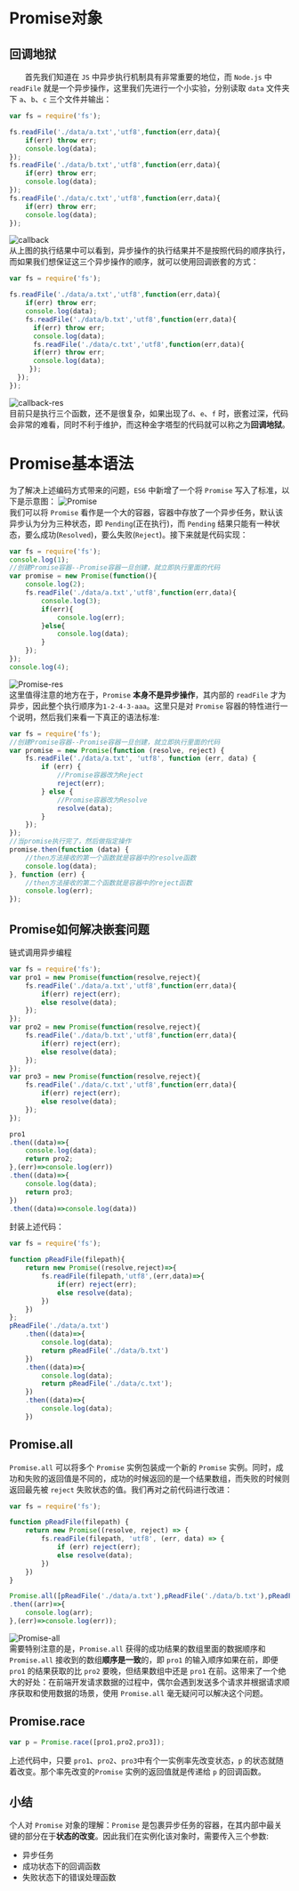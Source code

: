 # Promise对象
## 回调地狱
&emsp;&emsp;首先我们知道在 `JS` 中异步执行机制具有非常重要的地位，而 `Node.js` 中 `readFile` 就是一个异步操作，这里我们先进行一个小实验，分别读取 `data` 文件夹下 `a`、`b`、`c` 三个文件并输出：
```js
var fs = require('fs');

fs.readFile('./data/a.txt','utf8',function(err,data){
    if(err) throw err;
    console.log(data);
});
fs.readFile('./data/b.txt','utf8',function(err,data){
    if(err) throw err;
    console.log(data);
});
fs.readFile('./data/c.txt','utf8',function(err,data){
    if(err) throw err;
    console.log(data);
});
```
![callback](https://raw.githubusercontent.com/GoFzy/pic-bed/master/callback.png)  
从上图的执行结果中可以看到，异步操作的执行结果并不是按照代码的顺序执行，而如果我们想保证这三个异步操作的顺序，就可以使用回调嵌套的方式：
```js
var fs = require('fs');

fs.readFile('./data/a.txt','utf8',function(err,data){
    if(err) throw err;
    console.log(data);
    fs.readFile('./data/b.txt','utf8',function(err,data){
      if(err) throw err;
      console.log(data);
      fs.readFile('./data/c.txt','utf8',function(err,data){
      if(err) throw err;
      console.log(data);
     });  
  });
});
```
![callback-res](https://raw.githubusercontent.com/GoFzy/pic-bed/master/callback-res.png)  
目前只是执行三个函数，还不是很复杂，如果出现了`d`、`e`、`f` 时，嵌套过深，代码会非常的难看，同时不利于维护，而这种金字塔型的代码就可以称之为**回调地狱**。
# Promise基本语法
为了解决上述编码方式带来的问题，`ES6` 中新增了一个将 `Promise` 写入了标准，以下是示意图：
![Promise](https://raw.githubusercontent.com/GoFzy/pic-bed/master/Promise.png)  
我们可以将 `Promise` 看作是一个大的容器，容器中存放了一个异步任务，默认该异步认为分为三种状态，即 `Pending`(正在执行)，而 `Pending` 结果只能有一种状态，要么成功(`Resolved`)，要么失败(`Reject`)。接下来就是代码实现：
```js
var fs = require('fs');
console.log(1);
//创建Promise容器--Promise容器一旦创建，就立即执行里面的代码
var promise = new Promise(function(){
    console.log(2);
    fs.readFile('./data/a.txt','utf8',function(err,data){
        console.log(3);
        if(err){
            console.log(err);
        }else{
            console.log(data);
        }
    });
});
console.log(4);
```
![Promise-res](https://raw.githubusercontent.com/GoFzy/pic-bed/master/Promise-res.png)  
这里值得注意的地方在于，`Promise` **本身不是异步操作**，其内部的 `readFile` 才为异步，因此整个执行顺序为`1-2-4-3-aaa`。这里只是对 `Promise` 容器的特性进行一个说明，然后我们来看一下真正的语法标准:
```js
var fs = require('fs');
//创建Promise容器--Promise容器一旦创建，就立即执行里面的代码
var promise = new Promise(function (resolve, reject) {
    fs.readFile('./data/a.txt', 'utf8', function (err, data) {
        if (err) {
            //Promise容器改为Reject
            reject(err);
        } else {
            //Promise容器改为Resolve
            resolve(data);
        }
    });
});
//当promise执行完了，然后做指定操作
promise.then(function (data) {
    //then方法接收的第一个函数就是容器中的resolve函数
    console.log(data);
}, function (err) {
    //then方法接收的第二个函数就是容器中的reject函数
    console.log(err);
});
```
## Promise如何解决嵌套问题
链式调用异步编程
```js
var fs = require('fs');
var pro1 = new Promise(function(resolve,reject){
    fs.readFile('./data/a.txt','utf8',function(err,data){
        if(err) reject(err);
        else resolve(data);
    });
});
var pro2 = new Promise(function(resolve,reject){
    fs.readFile('./data/b.txt','utf8',function(err,data){
        if(err) reject(err);
        else resolve(data);
    });
});
var pro3 = new Promise(function(resolve,reject){
    fs.readFile('./data/c.txt','utf8',function(err,data){
        if(err) reject(err);
        else resolve(data);
    });
});

pro1
.then((data)=>{
    console.log(data);
    return pro2;
},(err)=>console.log(err))
.then((data)=>{
    console.log(data);
    return pro3;
})
.then((data)=>console.log(data))
```
封装上述代码：
```js
var fs = require('fs');

function pReadFile(filepath){
    return new Promise((resolve,reject)=>{
        fs.readFile(filepath,'utf8',(err,data)=>{
            if(err) reject(err);
            else resolve(data);
        })
    })
};
pReadFile('./data/a.txt')
    .then((data)=>{
        console.log(data);
        return pReadFile('./data/b.txt')
    })
    .then((data)=>{
        console.log(data);
        return pReadFile('./data/c.txt');
    })
    .then((data)=>{
        console.log(data);
    })
```
## Promise.all
`Promise.all` 可以将多个 `Promise` 实例包装成一个新的 `Promise` 实例。同时，成功和失败的返回值是不同的，成功的时候返回的是一个结果数组，而失败的时候则返回最先被 `reject` 失败状态的值。我们再对之前代码进行改进：
```js
var fs = require('fs');

function pReadFile(filepath) {
    return new Promise((resolve, reject) => {
        fs.readFile(filepath, 'utf8', (err, data) => {
            if (err) reject(err);
            else resolve(data);
        })
    })
}

Promise.all([pReadFile('./data/a.txt'),pReadFile('./data/b.txt'),pReadFile('./data/c.txt')])
.then((arr)=>{
    console.log(arr);
},(err)=>console.log(err));
```
![Promise-all](https://raw.githubusercontent.com/GoFzy/pic-bed/master/Promise-all.png)  
需要特别注意的是，`Promise.all` 获得的成功结果的数组里面的数据顺序和 `Promise.all` 接收到的数组**顺序是一致**的，即 `pro1` 的输入顺序如果在前，即便 `pro1` 的结果获取的比 `pro2` 要晚，但结果数组中还是 `pro1` 在前。这带来了一个绝大的好处：在前端开发请求数据的过程中，偶尔会遇到发送多个请求并根据请求顺序获取和使用数据的场景，使用 `Promise.all` 毫无疑问可以解决这个问题。

## Promise.race
```js
var p = Promise.race([pro1,pro2,pro3]);
```
上述代码中，只要 `pro1`、`pro2`、`pro3`中有个一实例率先改变状态，`p` 的状态就随着改变。那个率先改变的`Promise` 实例的返回值就是传递给 `p` 的回调函数。

## 小结
个人对 `Promise` 对象的理解：`Promise` 是包裹异步任务的容器，在其内部中最关键的部分在于**状态的改变**。因此我们在实例化该对象时，需要传入三个参数:
* 异步任务
* 成功状态下的回调函数
* 失败状态下的错误处理函数
